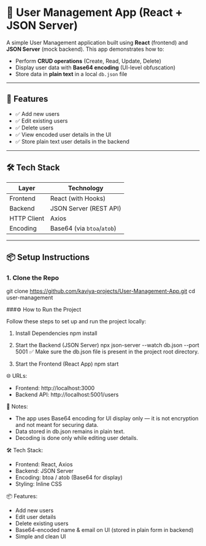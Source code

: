 # 🔐 User Management App (React + JSON Server)

A simple User Management application built using **React** (frontend) and **JSON Server** (mock backend). This app demonstrates how to:

- Perform **CRUD operations** (Create, Read, Update, Delete)
- Display user data with **Base64 encoding** (UI-level obfuscation)
- Store data in **plain text** in a local `db.json` file

---

## 🚀 Features

- ✅ Add new users
- ✅ Edit existing users
- ✅ Delete users
- ✅ View encoded user details in the UI
- ✅ Store plain text user details in the backend

---

## 🛠️ Tech Stack

| Layer      | Technology              |
|------------|--------------------------|
| Frontend   | React (with Hooks)       |
| Backend    | JSON Server (REST API)   |
| HTTP Client| Axios                    |
| Encoding   | Base64 (via `btoa`/`atob`)|

---

## 📦 Setup Instructions

### 1. Clone the Repo


git clone https://github.com/kaviya-projects/User-Management-App.git
cd user-management

###⚙️ How to Run the Project

Follow these steps to set up and run the project locally:

1. Install Dependencies
   npm install
   
2. Start the Backend (JSON Server)
   npx json-server --watch db.json --port 5001
   ✅ Make sure the db.json file is present in the project root directory.

3. Start the Frontend (React App)
   npm start


🌐 URLs:

- Frontend: http://localhost:3000
- Backend API: http://localhost:5001/users

📌 Notes:

- The app uses Base64 encoding for UI display only — it is not encryption and not meant for securing data.
- Data stored in db.json remains in plain text.
- Decoding is done only while editing user details.

🛠 Tech Stack:

- Frontend: React, Axios
- Backend: JSON Server
- Encoding: btoa / atob (Base64 for display)
- Styling: Inline CSS

📦 Features:

- Add new users  
- Edit user details
- Delete existing users 
- Base64-encoded name & email on UI (stored in plain form in backend)
- Simple and clean UI
